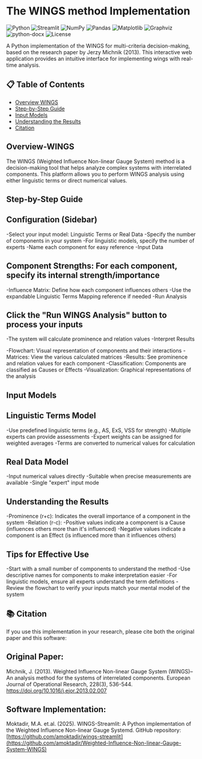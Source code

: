 # The WINGS method Implementation

![Python](https://img.shields.io/badge/Python-3.8+-blue.svg)
![Streamlit](https://img.shields.io/badge/Streamlit-1.22%2B-red.svg)
![NumPy](https://img.shields.io/badge/numpy-1.24%2B-orange.svg)
![Pandas](https://img.shields.io/badge/pandas-1.5%2B-yellow.svg)
![Matplotlib](https://img.shields.io/badge/matplotlib-3.7%2B-green.svg)
![Graphviz](https://img.shields.io/badge/graphviz-0.20.1-lightgrey.svg)
![python-docx](https://img.shields.io/badge/python--docx-0.8.11-blueviolet.svg)
![License](https://img.shields.io/badge/License-MIT-green.svg)

A Python implementation of the WINGS for multi-criteria decision-making, based on the research paper by Jerzy Michnik (2013). This interactive web application provides an intuitive interface for implementing wings with real-time analysis.

## 📋 Table of Contents
- [Overview WINGS](#Overview-WINGS)
- [Step-by-Step Guide](#Step-by-Step-Guide)
- [Input Models](#Input-Models)
- [Understanding the Results](#Understanding-the-Results)
- [Citation](#📚Citation)


## Overview-WINGS
The WINGS (Weighted Influence Non-linear Gauge System) method is a decision-making tool that helps analyze complex systems with interrelated components. This platform allows you to perform WINGS analysis using either linguistic terms or direct numerical values.

## Step-by-Step Guide
## Configuration (Sidebar)
-Select your input model: Linguistic Terms or Real Data
-Specify the number of components in your system
-For linguistic models, specify the number of experts
-Name each component for easy reference
-Input Data

## Component Strengths: For each component, specify its internal strength/importance
-Influence Matrix: Define how each component influences others
-Use the expandable Linguistic Terms Mapping reference if needed
-Run Analysis

## Click the "Run WINGS Analysis" button to process your inputs
-The system will calculate prominence and relation values
-Interpret Results

-Flowchart: Visual representation of components and their interactions
-Matrices: View the various calculated matrices
-Results: See prominence and relation values for each component
-Classification: Components are classified as Causes or Effects
-Visualization: Graphical representations of the analysis

## Input Models
## Linguistic Terms Model
-Use predefined linguistic terms (e.g., AS, ExS, VSS for strength)
-Multiple experts can provide assessments
-Expert weights can be assigned for weighted averages
-Terms are converted to numerical values for calculation
## Real Data Model
-Input numerical values directly
-Suitable when precise measurements are available
-Single "expert" input mode

## Understanding the Results
-Prominence (r+c): Indicates the overall importance of a component in the system
-Relation (r-c):
-Positive values indicate a component is a Cause (influences others more than it's influenced)
-Negative values indicate a component is an Effect (is influenced more than it influences others)

## Tips for Effective Use
-Start with a small number of components to understand the method
-Use descriptive names for components to make interpretation easier
-For linguistic models, ensure all experts understand the term definitions
-Review the flowchart to verify your inputs match your mental model of the system


## 📚 Citation ##
If you use this implementation in your research, please cite both the original paper and this software:

## Original Paper: 
Michnik, J. (2013). Weighted Influence Non-linear Gauge System (WINGS)–An analysis method for the systems of interrelated components. European Journal of Operational Research, 228(3), 536-544. https://doi.org/10.1016/j.ejor.2013.02.007
## Software Implementation: 
Moktadir, M.A. et.al. (2025). WINGS-Streamlit: A Python implementation of the Weighted Influence Non-linear Gauge Systemd. GitHub repository: [https://github.com/amoktadir/wings-streamlit](https://github.com/amoktadir/Weighted-Influence-Non-linear-Gauge-System-WINGS)
